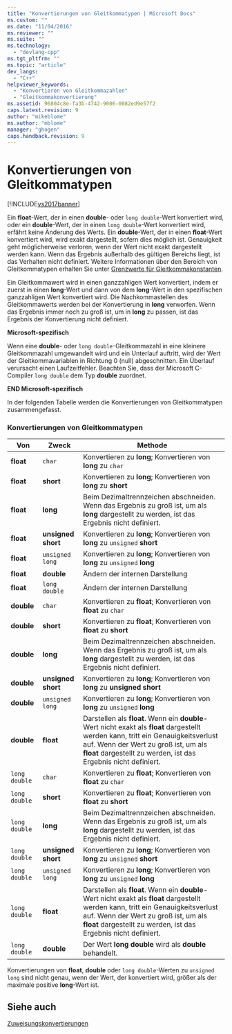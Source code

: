 ```yaml
---
title: "Konvertierungen von Gleitkommatypen | Microsoft Docs"
ms.custom: ""
ms.date: "11/04/2016"
ms.reviewer: ""
ms.suite: ""
ms.technology: 
  - "devlang-cpp"
ms.tgt_pltfrm: ""
ms.topic: "article"
dev_langs: 
  - "C++"
helpviewer_keywords: 
  - "Konvertieren von Gleitkommazahlen"
  - "Gleitkommakonvertierung"
ms.assetid: 96804c8e-fa3b-4742-9006-0082ed9e57f2
caps.latest.revision: 9
author: "mikeblome"
ms.author: "mblome"
manager: "ghogen"
caps.handback.revision: 9
---
```

# Konvertierungen von Gleitkommatypen
[!INCLUDE[vs2017banner](../assembler/inline/includes/vs2017banner.md)]

Ein **float**\-Wert, der in einen **double**\- oder `long double`\-Wert konvertiert wird, oder ein **double**\-Wert, der in einen `long double`\-Wert konvertiert wird, erfährt keine Änderung des Werts.  Ein **double**\-Wert, der in einen **float**\-Wert konvertiert wird, wird exakt dargestellt, sofern dies möglich ist.  Genauigkeit geht möglicherweise verloren, wenn der Wert nicht exakt dargestellt werden kann.  Wenn das Ergebnis außerhalb des gültigen Bereichs liegt, ist das Verhalten nicht definiert.  Weitere Informationen über den Bereich von Gleitkommatypen erhalten Sie unter [Grenzwerte für Gleitkommakonstanten](../c-language/limits-on-floating-point-constants.md).  
  
 Ein Gleitkommawert wird in einen ganzzahligen Wert konvertiert, indem er zuerst in einen **long**\-Wert und dann von dem **long**\-Wert in den spezifischen ganzzahligen Wert konvertiert wird.  Die Nachkommastellen des Gleitkommawerts werden bei der Konvertierung in **long** verworfen.  Wenn das Ergebnis immer noch zu groß ist, um in **long** zu passen, ist das Ergebnis der Konvertierung nicht definiert.  
  
 **Microsoft\-spezifisch**  
  
 Wenn eine **double**\- oder `long double`\-Gleitkommazahl in eine kleinere Gleitkommazahl umgewandelt wird und ein Unterlauf auftritt, wird der Wert der Gleitkommavariablen in Richtung 0 \(null\) abgeschnitten.  Ein Überlauf verursacht einen Laufzeitfehler.  Beachten Sie, dass der Microsoft C\-Compiler `long double` dem Typ **double** zuordnet.  
  
 **END Microsoft\-spezifisch**  
  
 In der folgenden Tabelle werden die Konvertierungen von Gleitkommatypen zusammengefasst.  
  
### Konvertierungen von Gleitkommatypen  
  
|Von|Zweck|Methode|  
|---------|-----------|-------------|  
|**float**|`char`|Konvertieren zu **long**; Konvertieren von **long** zu `char`|  
|**float**|**short**|Konvertieren zu **long**; Konvertieren von **long** zu **short**|  
|**float**|**long**|Beim Dezimaltrennzeichen abschneiden.  Wenn das Ergebnis zu groß ist, um als **long** dargestellt zu werden, ist das Ergebnis nicht definiert.|  
|**float**|**unsigned short**|Konvertieren zu **long**; Konvertieren von **long** zu `unsigned` **short**|  
|**float**|`unsigned long`|Konvertieren zu **long**; Konvertieren von **long** zu `unsigned` **long**|  
|**float**|**double**|Ändern der internen Darstellung|  
|**float**|`long double`|Ändern der internen Darstellung|  
|**double**|`char`|Konvertieren zu **float**; Konvertieren von **float** zu `char`|  
|**double**|**short**|Konvertieren zu **float**; Konvertieren von **float** zu **short**|  
|**double**|**long**|Beim Dezimaltrennzeichen abschneiden.  Wenn das Ergebnis zu groß ist, um als **long** dargestellt zu werden, ist das Ergebnis nicht definiert.|  
|**double**|**unsigned short**|Konvertieren zu **long**; Konvertieren von **long** zu **unsigned short**|  
|**double**|`unsigned long`|Konvertieren zu **long**; Konvertieren von **long** zu `unsigned` **long**|  
|**double**|**float**|Darstellen als **float**.  Wenn ein **double**\-Wert nicht exakt als **float** dargestellt werden kann, tritt ein Genauigkeitsverlust auf.  Wenn der Wert zu groß ist, um als **float** dargestellt zu werden, ist das Ergebnis nicht definiert.|  
|`long double`|`char`|Konvertieren zu **float**; Konvertieren von **float** zu `char`|  
|`long double`|**short**|Konvertieren zu **float**; Konvertieren von **float** zu **short**|  
|`long double`|**long**|Beim Dezimaltrennzeichen abschneiden.  Wenn das Ergebnis zu groß ist, um als **long** dargestellt zu werden, ist das Ergebnis nicht definiert.|  
|`long double`|**unsigned short**|Konvertieren zu **long**; Konvertieren von **long** zu `unsigned` **short**|  
|`long double`|`unsigned long`|Konvertieren zu **long**; Konvertieren von **long** zu `unsigned` **long**|  
|`long double`|**float**|Darstellen als **float**.  Wenn ein **double**\-Wert nicht exakt als **float** dargestellt werden kann, tritt ein Genauigkeitsverlust auf.  Wenn der Wert zu groß ist, um als **float** dargestellt zu werden, ist das Ergebnis nicht definiert.|  
|`long double`|**double**|Der Wert **long double** wird als **double** behandelt.|  
  
 Konvertierungen von **float**, **double** oder `long double`\-Werten zu `unsigned long` sind nicht genau, wenn der Wert, der konvertiert wird, größer als der maximale positive **long**\-Wert ist.  
  
## Siehe auch  
 [Zuweisungskonvertierungen](../c-language/assignment-conversions.md)